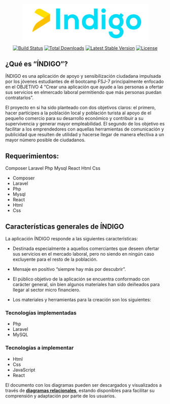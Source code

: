 <p align="center"><img src="resources/img/logo.png" width="400" alt="Laravel Logo"></a></p>

<p align="center">
<a href="https://travis-ci.org/laravel/framework"><img src="https://travis-ci.org/laravel/framework.svg" alt="Build Status"></a>
<a href="https://packagist.org/packages/laravel/framework"><img src="https://img.shields.io/packagist/dt/laravel/framework" alt="Total Downloads"></a>
<a href="https://packagist.org/packages/laravel/framework"><img src="https://img.shields.io/packagist/v/laravel/framework" alt="Latest Stable Version"></a>
<a href="https://packagist.org/packages/laravel/framework"><img src="https://img.shields.io/packagist/l/laravel/framework" alt="License"></a>
</p>

## ¿Qué es “ÍNDIGO”?

ÍNDIGO es una aplicación de apoyo y sensibilización ciudadana impulsada por los jóvenes estudiantes de él bootcamp FSJ-7 principalmente enfocado en el OBJETIVO 4 “Crear una aplicación que ayude a las personas a ofertar sus servicios en elmercado laboral permitiendo que más personas puedan contratarlos”.

El proyecto en si ha sido planteado con dos objetivos claros: el primero, hacer partícipes a la población local y población turista al apoyo de el pequeño comercio para su desarrollo económico y contribuir a su supervivencia y generar mayor empleabilidad. El segundo de los objetivo es facilitar a los emprendedores con aquellas herramientas de comunicación y publicidad que resulten de utilidad y hacerse llegar de manera efectiva a un mayor número posible de ciudadanos.


## Requerimientos:

Composer 
Laravel
Php 
Mysql
React
Html
Css

- Composer 
- Laravel
- Php 
- Mysql
- React
- Html
- Css


## Características generales de ÍNDIGO 

La aplicación ÍNDIGO responde a las siguientes características:

- Destinada especialmente a aquellos comerciantes que deseen ofertar sus servicios en el mercado laboral, pero no siendo en ningún caso excluyente para el resto de la población.

- Mensaje en positivo “siempre hay más por descubrir”.

- El público objetivo de la aplicación se encuentra conformado con carácter general, sin bien algunos materiales han sido deiñeados para llegar al sector micro financiero.

- Los materiales y herramientas para la creación son los siguientes:

### Tecnologías implementadas 

- Php
- Laravel 
- MySQL

### Tecnologías a implementar 

- Html 
- Css
- JavaScript 
- React


El documento con los diagramas pueden ser descargados y visualizados a través de  **[diagramas relacionales](https://miro.com/app/board/uXjVP5BBITs=/?share_link_id=142775396146)**, estando disponibles para facilitar su comprensión y adaptación por parte de los usuarios.
